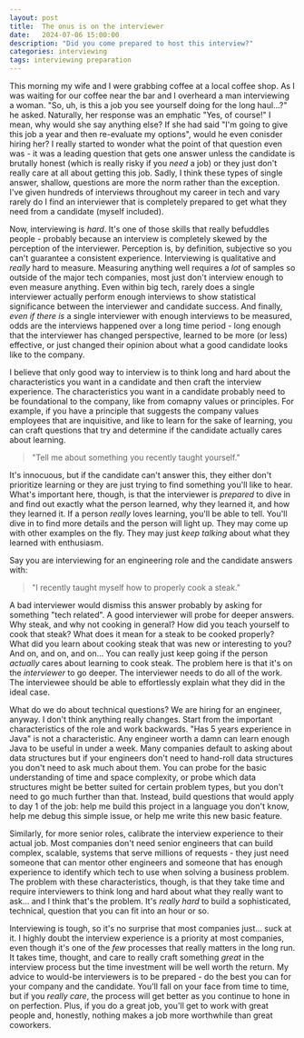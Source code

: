 ```yaml
---
layout: post
title:  The onus is on the interviewer
date:   2024-07-06 15:00:00
description: "Did you come prepared to host this interview?"
categories: interviewing
tags: interviewing preparation
---
```


This morning my wife and I were grabbing coffee at a local coffee shop. As I was waiting for our coffee near the bar and I overheard a man interviewing a woman. "So, uh, is this a job you see yourself doing for the long haul...?" he asked. Naturally, her response was an emphatic "Yes, of course!" I mean, why would she say anything else? If she had said "I'm going to give this job a year and then re-evaluate my options", would he even conisder hiring her? I really started to wonder what the point of that question even was - it was a leading question that gets one answer unless the candidate is brutally honest (which is really risky if you _need_ a job) or they just don't really care at all about getting this job. Sadly, I think these types of single answer, shallow, questions are more the norm rather than the exception. I've given hundreds of interviews throughout my career in tech and vary rarely do I find an interviewer that is completely prepared to get what they need from a candidate (myself included).

Now, interviewing is _hard_. It's one of those skills that really befuddles people - probably because an interview is completely skewed by the perception of the interviewer. Perception is, by definition, subjective so you can't guarantee a consistent experience. Interviewing is qualitative and _really_ hard to measure. Measuring anything well requires a _lot_ of samples so outside of the major tech companies, most just don't interview enough to even measure anything. Even within big tech, rarely does a single interviewer actually perform enough interviews to show statistical significance between the interviewer and candidate success. And finally, _even if there is_ a single interviewer with enough interviews to be measured, odds are the interviews happened over a long time period - long enough that the interviewer has changed perspective, learned to be more (or less) effective, or just changed their opinion about what a good candidate looks like to the company.

I believe that only good way to interview is to think long and hard about the characteristics you want in a candidate and then craft the interview experience. The characteristics you want in a candidate probably need to be foundational to the company, like from comapny values or principles. For example, if you have a principle that suggests the company values employees that are inquisitive, and like to learn for the sake of learning, you can craft questions that try and determine if the candidate actually cares about learning.

> "Tell me about something you recently taught yourself."

It's innocuous, but if the candidate can't answer this, they either don't prioritize learning or they are just trying to find something you'll like to hear. What's important here, though, is that the interviewer is _prepared_ to dive in and find out exactly what the person learned, why they learned it, and how they learned it. If a person _really_ loves learning, you'll be able to tell. You'll dive in to find more details and the person will light up. They may come up with other examples on the fly. They may just _keep talking_ about what they learned with enthusiasm.

Say you are interviewing for an engineering role and the candidate answers with:

> "I recently taught myself how to properly cook a steak."

A bad interviewer would dismiss this answer probably by asking for something "tech related". A good interviewer will probe for deeper answers. Why steak, and why not cooking in general? How did you teach yourself to cook that steak? What does it mean for a steak to be cooked properly? What did you learn about cooking steak that was new or interesting to you? And on, and on, and on... You can really just keep going if the person _actually_ cares about learning to cook steak. The problem here is that it's on the _interviewer_ to go deeper. The interviewer needs to do all of the work. The interviewee should be able to effortlessly explain what they did in the ideal case.

What do we do about technical questions? We are hiring for an engineer, anyway. I don't think anything really changes. Start from the important characteristics of the role and work backwards. "Has 5 years experience in Java" is not a characteristic. Any engineer worth a damn can learn enough Java to be useful in under a week. Many companies default to asking about data structures but if your engineers don't need to hand-roll data structures you don't need to ask much about them. You can probe for the basic understanding of time and space complexity, or probe which data structures might be better suited for certain problem types, but you don't need to go much further than that. Instead, build questions that would apply to day 1 of the job: help me build this project in a language you don't know, help me debug this simple issue, or help me write this new basic feature.

Similarly, for more senior roles, calibrate the interview experience to their actual job. Most companies don't need senior engineers that can build complex, scalable, systems that serve millions of requests - they just need someone that can mentor other engineers and someone that has enough experience to identify which tech to use when solving a business problem. The problem with these characteristics, though, is that they take time and require interviewers to think long and hard about what they really want to ask... and I think that's the problem. It's _really hard_ to build a sophisticated, technical, question that you can fit into an hour or so.

Interviewing is tough, so it's no surprise that most companies just... suck at it. I highly doubt the interview experience is a priority at most companies, even though it's one of the _few_ processes that really matters in the long run. It takes time, thought, and care to really craft something _great_ in the interview process but the time investment will be well worth the return. My advice to would-be interviewers is to be prepared - do the best you can for your company and the candidate. You'll fall on your face from time to time, but if you _really care_, the process will get better as you continue to hone in on perfection. Plus, if you do a great job, you'll get to work with great people and, honestly, nothing makes a job more worthwhile than great coworkers.
